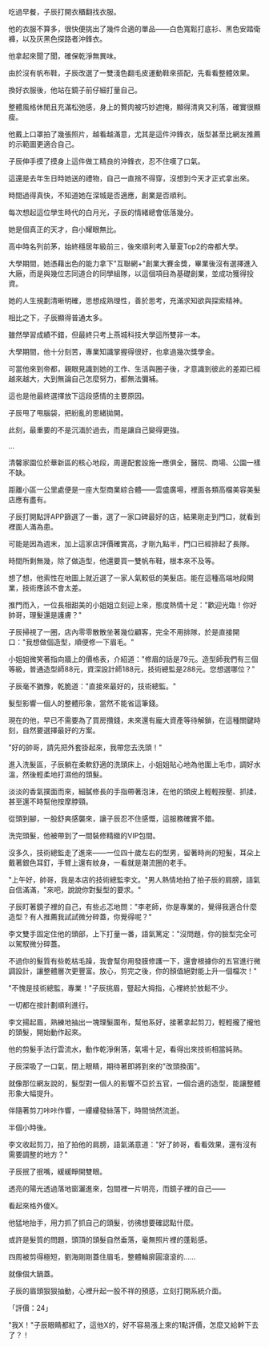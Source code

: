 吃過早餐，子辰打開衣櫃翻找衣服。  

他的衣服不算多，很快便挑出了幾件合適的單品——白色寬鬆打底衫、黑色安踏衛褲，以及灰黑色探路者沖鋒衣。  

他拿起來聞了聞，確保乾淨無異味。  

由於沒有帆布鞋，子辰改選了一雙淺色翻毛皮運動鞋來搭配，先看看整體效果。  

換好衣服後，他站在鏡子前仔細打量自己。  

整體風格休閒且充滿松弛感，身上的贅肉被巧妙遮掩，顯得清爽又利落，確實很顯瘦。  

他戴上口罩拍了幾張照片，越看越滿意，尤其是這件沖鋒衣，版型甚至比網友推薦的示範圖更適合自己。

子辰伸手摸了摸身上這件做工精良的沖鋒衣，忍不住嘆了口氣。  

這還是去年生日時她送的禮物，自己一直捨不得穿，沒想到今天才正式拿出來。  

時間過得真快，不知道她在深城是否適應，創業是否順利。  

每次想起這位學生時代的白月光，子辰的情緒總會低落幾分。  

她是個真正的天才，自小耀眼無比。  

高中時名列前茅，始終穩居年級前三，後來順利考入華夏Top2的帝都大學。  

大學期間，她憑藉出色的能力拿下"互聯網+"創業大賽金獎，畢業後沒有選擇進入大廠，而是與幾位志同道合的同學組隊，以這個項目為基礎創業，並成功獲得投資。  

她的人生規劃清晰明確，思想成熟理性，善於思考，充滿求知欲與探索精神。  

相比之下，子辰顯得普通太多。  

雖然學習成績不錯，但最終只考上燕城科技大學這所雙非一本。  

大學期間，他十分刻苦，專業知識掌握得很好，也拿過幾次獎學金。  

可當他來到帝都，親眼見識到她的工作、生活與圈子後，才意識到彼此的差距已經越來越大，大到無論自己怎麼努力，都無法彌補。  

這也是他最終選擇放下這段感情的主要原因。  

子辰甩了甩腦袋，把紛亂的思緒拋開。  

此刻，最重要的不是沉湎於過去，而是讓自己變得更強。

...

清馨家園位於華新區的核心地段，周邊配套設施一應俱全，醫院、商場、公園一樣不缺。  

距離小區一公里處便是一座大型商業綜合體——雲盛廣場，裡面各類高檔美容美髮店應有盡有。  

子辰打開點評APP篩選了一番，選了一家口碑最好的店，結果剛走到門口，就看到裡面人滿為患。  

可能是因為週末，加上這家店評價確實高，才剛九點半，門口已經排起了長隊。  

時間所剩無幾，除了做造型，他還要買一雙帆布鞋，根本來不及等。  

想了想，他索性在地圖上就近選了一家人氣較低的美髮店。能在這種高端地段開業，技術應該不會太差。  

推門而入，一位長相甜美的小姐姐立刻迎上來，態度熱情十足："歡迎光臨！你好帥哥，理髮還是護膚？"  

子辰掃視了一圈，店內零零散散坐著幾位顧客，完全不用排隊，於是直接開口："我想做個造型，順便修一下眉毛。"  

小姐姐微笑著指向牆上的價格表，介紹道："修眉的話是79元。造型師我們有三個等級，普通造型師88元，資深設計師188元，技術總監是288元。您想選哪位？"  

子辰毫不猶豫，乾脆道："直接來最好的，技術總監。"  

髮型影響一個人的整體形象，當然不能省這筆錢。  

現在的他，早已不需要為了買房攢錢，未來還有龐大資產等待解鎖，在這種關鍵時刻，自然要選擇最好的方案。  

"好的帥哥，請先把外套掛起來，我帶您去洗頭！"  

進入洗髮區，子辰躺在柔軟舒適的洗頭床上，小姐姐貼心地為他圍上毛巾，調好水溫，然後輕柔地打濕他的頭髮。  

淡淡的香氣撲面而來，細膩修長的手指帶著泡沫，在他的頭皮上輕輕按壓、抓揉，甚至還不時幫他按摩脖頸。  

從頭到腳，一股舒爽感襲來，讓子辰忍不住感慨，這服務確實不錯。  

洗完頭髮，他被帶到了一間裝修精緻的VIP包間。  

沒多久，技術總監走了進來——一位四十歲左右的型男，留著時尚的短髮，耳朵上戴著銀色耳釘，手臂上還有紋身，一看就是潮流圈的老手。  

"上午好，帥哥，我是本店的技術總監李文。"男人熱情地拍了拍子辰的肩膀，語氣自信滿滿，"來吧，說說你對髮型的要求。"  

子辰盯著鏡子裡的自己，有些忐忑地問："李老師，你是專業的，覺得我適合什麼造型？有人推薦我試試微分碎蓋，你覺得呢？"  

李文雙手固定住他的頭部，上下打量一番，語氣篤定："沒問題，你的臉型完全可以駕馭微分碎蓋。  

不過你的髮質有些乾枯毛躁，我會幫你用發膜修護一下，還會根據你的五官進行微調設計，讓整體層次更豐富。放心，剪完之後，你的顏值絕對能上升一個檔次！"  

"不愧是技術總監，專業！"子辰挑眉，豎起大拇指，心裡終於放鬆不少。  

一切都在按計劃順利進行。  

李文揚起眉，熟練地抽出一塊理髮圍布，幫他系好，接著拿起剪刀，輕輕攏了攏他的頭髮，開始動作起來。  

他的剪髮手法行雲流水，動作乾淨俐落，氣場十足，看得出來技術相當純熟。  

子辰深吸了一口氣，閉上眼睛，期待著即將到來的"改頭換面"。  

就像那位網友說的，髮型對一個人的影響不亞於五官，一個合適的造型，能讓整體形象大幅提升。  

伴隨著剪刀咔咔作響，一縷縷發絲落下，時間悄然流逝。  

半個小時後。  

李文收起剪刀，拍了拍他的肩膀，語氣滿意道："好了帥哥，看看效果，還有沒有需要調整的地方？"  

子辰抿了抿嘴，緩緩睜開雙眼。  

透亮的陽光透過落地窗灑進來，包間裡一片明亮，而鏡子裡的自己——  

看起來格外傻X。  

他猛地抬手，用力抓了抓自己的頭髮，彷彿想要確認點什麼。  

或許是髮質的問題，頭頂的頭髮自然垂落，毫無照片裡的蓬鬆感。  

四周被剪得極短，劉海剛剛蓋住眉毛，整體輪廓圓滾滾的……  

就像個大鍋蓋。  

子辰的眉頭狠狠抽動，心裡升起一股不祥的預感，立刻打開系統介面。  

「評價：24」  

"我X！"子辰眼睛都紅了，這他X的，好不容易漲上來的1點評價，怎麼又給幹下去了？！